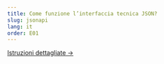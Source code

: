 ```yaml
---
title: Come funzione l’interfaccia tecnica JSON?
slug: jsonapi
lang: it
order: E01
---
```


[Istruzioni dettagliate ->](https://pfadi.swiss/it/pubblicazioni-downloads/downloads/detail/159/midata-json-schnittstelle/)
